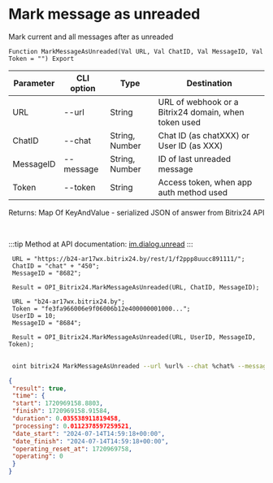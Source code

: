 ﻿---
sidebar_position: 7
---

# Mark message as unreaded
 Mark current and all messages after as unreaded



`Function MarkMessageAsUnreaded(Val URL, Val ChatID, Val MessageID, Val Token = "") Export`

 | Parameter | CLI option | Type | Destination |
 |-|-|-|-|
 | URL | --url | String | URL of webhook or a Bitrix24 domain, when token used |
 | ChatID | --chat | String, Number | Chat ID (as chatXXX) or User ID (as XXX) |
 | MessageID | --message | String, Number | ID of last unreaded message |
 | Token | --token | String | Access token, when app auth method used |

 
 Returns: Map Of KeyAndValue - serialized JSON of answer from Bitrix24 API

<br/>

:::tip
Method at API documentation: [im.dialog.unread](https://dev.1c-bitrix.ru/learning/course/?COURSE_ID=93&LESSON_ID=12055)
:::
<br/>


```bsl title="Code example"
 URL = "https://b24-ar17wx.bitrix24.by/rest/1/f2ppp8uucc891111/";
 ChatID = "chat" + "450";
 MessageID = "8682";
 
 Result = OPI_Bitrix24.MarkMessageAsUnreaded(URL, ChatID, MessageID);
 
 URL = "b24-ar17wx.bitrix24.by";
 Token = "fe3fa966006e9f06006b12e400000001000...";
 UserID = 10;
 MessageID = "8684";
 
 Result = OPI_Bitrix24.MarkMessageAsUnreaded(URL, UserID, MessageID, Token);
```
	


```sh title="CLI command example"
 
 oint bitrix24 MarkMessageAsUnreaded --url %url% --chat %chat% --message %message% --token %token%

```

```json title="Result"
{
 "result": true,
 "time": {
 "start": 1720969158.8803,
 "finish": 1720969158.91584,
 "duration": 0.035538911819458,
 "processing": 0.0112378597259521,
 "date_start": "2024-07-14T14:59:18+00:00",
 "date_finish": "2024-07-14T14:59:18+00:00",
 "operating_reset_at": 1720969758,
 "operating": 0
 }
}
```
